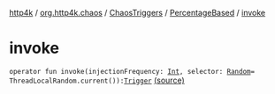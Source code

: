 [http4k](../../../index.md) / [org.http4k.chaos](../../index.md) / [ChaosTriggers](../index.md) / [PercentageBased](index.md) / [invoke](./invoke.md)

# invoke

`operator fun invoke(injectionFrequency: `[`Int`](https://kotlinlang.org/api/latest/jvm/stdlib/kotlin/-int/index.html)`, selector: `[`Random`](https://docs.oracle.com/javase/6/docs/api/java/util/Random.html)` = ThreadLocalRandom.current()): `[`Trigger`](../../-trigger.md) [(source)](https://github.com/http4k/http4k/blob/master/http4k-testing-chaos/src/main/kotlin/org/http4k/chaos/ChaosTriggers.kt#L75)